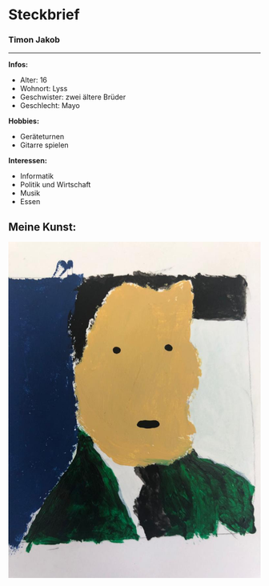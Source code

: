 # Steckbrief
### Timon Jakob
---
**Infos:**  
* Alter: 16
* Wohnort: Lyss
* Geschwister: zwei ältere Brüder
* Geschlecht: Mayo

**Hobbies:**
* Geräteturnen
* Gitarre spielen

**Interessen:**
* Informatik
* Politik und Wirtschaft
* Musik
* Essen

## Meine Kunst:
![](images/0E2B8D49-8EA0-4204-B3B5-7AB603605B29.jpeg)
